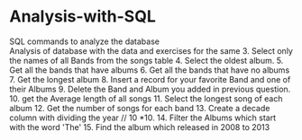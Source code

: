 # Analysis-with-SQL
SQL commands to analyze the database  
Analysis of database with the data and exercises for the same 
3. Select only the names of all Bands from the songs table
4. Select the oldest album.
5. Get all the bands that have albums
6. Get all the bands that have no albums
7. Get the longest album
8. Insert a record for your favorite Band and one of their Albums
9. Delete the Band and Album you added in previous question.
10. get the Average length of all songs
11. Select the longest song of each album
12. Get the number of songs for each band
13. Create a decade column with dividing the year // 10 *10.
14. Filter the Albums which start with the word 'The'
15. Find the album which released in 2008 to 2013
